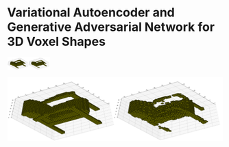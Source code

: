 # Variational Autoencoder and Generative Adversarial Network for 3D Voxel Shapes

<img src="Readme_Images/Vaegan_Comparison_1.png" width="100">

![Vaegan vs Real Comparison](Readme_Images/Vaegan_Comparison_1.png)
